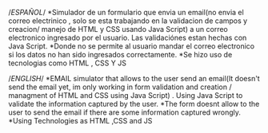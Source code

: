 /*ESPAÑOL*/
*Simulador de un formulario que envia un email(no envia el correo electrinico , solo se esta trabajando en la validacion de campos y creacion/ manejo de HTML y CSS usando Java Script) a un correo electronico ingresado por el usuario. Las validaciónes estan hechas con Java Script.
*Donde no se permite al usuario mandar el correo electronico si los datos no han sido ingresados correctamente.
*Se hizo uso de tecnologias como HTML , CSS Y JS

/*ENGLISH*/
*EMAIL simulator that allows to the user send an email(It doesn't send the email yet, im only working in form validation and creation / managment of HTML and CSS using Java Script) . Using Java Script to validate the information captured by the user.
*The form doesnt allow to the user to send the email if there are some information captured wrongly.
*Using Technologies as HTML ,CSS and JS
